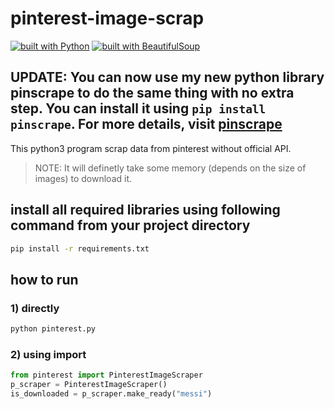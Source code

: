 # pinterest-image-scrap
[![built with Python](https://img.shields.io/badge/Made%20with-Python3-red?style=for-the-badge&logo=python)](https://www.python.org/)
[![built with BeautifulSoup](https://img.shields.io/badge/Made%20with-BeautifulSoup-blue?style=for-the-badge&logo=bs4)](https://www.crummy.com/software/BeautifulSoup/bs4/doc/)

## UPDATE: You can now use my new python library pinscrape to do the same thing with no extra step. You can install it using `pip install pinscrape`. For more details, visit <a href="https://github.com/iamatulsingh/pinscrape">pinscrape</a>

This python3 program scrap data from pinterest without official API.

>NOTE: It will definetly take some memory (depends on the size of images) to download it.

## install all required libraries using following command from your project directory     
```bash
pip install -r requirements.txt
```

## how to run

### 1) directly
```bash
python pinterest.py
```

### 2) using import
```python
from pinterest import PinterestImageScraper
p_scraper = PinterestImageScraper()
is_downloaded = p_scraper.make_ready("messi")
```
